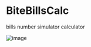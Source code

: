 # BiteBillsCalc

bills number simulator calculator

![image](https://user-images.githubusercontent.com/113308968/190877563-93ba1962-d8ec-480b-a807-d11fde968b20.png)
